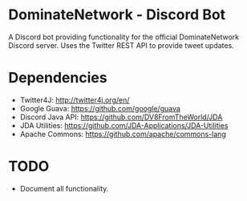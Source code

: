 # DominateNetwork - Discord Bot
A Discord bot providing functionality for the official DominateNetwork Discord server. Uses the Twitter REST API to provide tweet updates.

# Dependencies
- Twitter4J: http://twitter4j.org/en/
- Google Guava: https://github.com/google/guava
- Discord Java API: https://github.com/DV8FromTheWorld/JDA
- JDA Utilities: https://github.com/JDA-Applications/JDA-Utilities
- Apache Commons: https://github.com/apache/commons-lang

# TODO
- Document all functionality.

